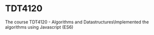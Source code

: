 # TDT4120
The course TDT4120 - Algorithms and Datastructures\Implemented the algorithms using Javascript (ES6)
